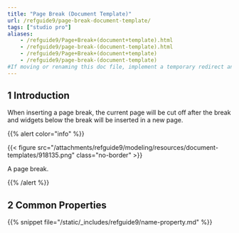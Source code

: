 ```yaml
---
title: "Page Break (Document Template)"
url: /refguide9/page-break-document-template/
tags: ["studio pro"]
aliases:
    - /refguide9/Page+Break+(document+template).html
    - /refguide9/page-break-(document-template).html
    - /refguide9/Page+Break+(document+template)
    - /refguide9/page-break-(document-template)
#If moving or renaming this doc file, implement a temporary redirect and let the respective team know they should update the URL in the product. See Mapping to Products for more details.
---
```


## 1 Introduction

When inserting a page break, the current page will be cut off after the break and widgets below the break will be inserted in a new page.

{{% alert color="info" %}}

{{< figure src="/attachments/refguide9/modeling/resources/document-templates/918135.png" class="no-border" >}}

A page break.

{{% /alert %}}

## 2 Common Properties

{{% snippet file="/static/_includes/refguide9/name-property.md" %}}
